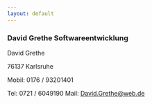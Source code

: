 ```yaml
---
layout: default
---
```


### David Grethe Softwareentwicklung 

David Grethe

76137 Karlsruhe

Mobil: 0176 / 93201401
 
Tel:    0721 / 6049190 
Mail: David.Grethe@web.de 

